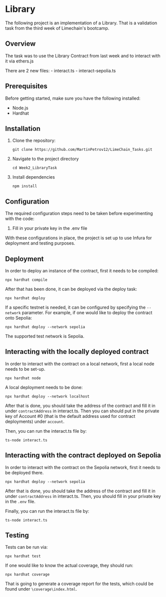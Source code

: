 # Library

The following project is an implementation of a Library. That is a validation task from the third week of Limechain's bootcamp. 

## Overview

The task was to use the Library Contract from last week and to interact with it via ethers.js

There are 2 new files:
    - interact.ts
    - interact-sepolia.ts


## Prerequisites

Before getting started, make sure you have the following installed:

- Node.js
- Hardhat

## Installation

1. Clone the repository:

   ```
   git clone https://github.com/MartinPetrov12/LimeChain_Tasks.git
   ```
2. Navigate to the project directory
    ```
    cd Week2_LibraryTask
    ```
3. Install dependencies
    ```
    npm install
    ```
## Configuration
The required configuration steps need to be taken before experimenting with the code:

1. Fill in your private key in the .env file

With these configurations in place, the project is set up to use Infura for deployment and testing purposes.

## Deployment
In order to deploy an instance of the contract, first it needs to be compiled:
```
npx hardhat compile
```
After that has been done, it can be deployed via the deploy task:
```
npx hardhat deploy
```

If a specific testnet is needed, it can be configured by specifying the ``--network`` parameter. For example, if one would like to deploy the contract onto Sepolia:
```
npx hardhat deploy --network sepolia
``` 
The supported test network is Sepolia.

## Interacting with the locally deployed contract 
In order to interact with the contract on a local network, first a local node needs to be set-up.

```
npx hardhat node
```

A local deployment needs to be done:
```
npx hardhat deploy --network localhost
```

After that is done, you should take the address of the contract and fill it in under ``contractAddress`` in interact.ts. Then you can should put in the private key of Account #0 (that is the default address used for contract deployments) under  ``account``.

Then, you can run the interact.ts file by:
```
ts-node interact.ts
```

## Interacting with the contract deployed on Sepolia
In order to interact with the contract on the Sepolia network, first it needs to be deployed there.

```
npx hardhat deploy --network sepolia
```

After that is done, you should take the address of the contract and fill it in under ``contractAddress`` in interact.ts. Then, you should fill in your private key in the ``.env`` file.

Finally, you can run the interact.ts file by:
```
ts-node interact.ts
```

## Testing

Tests can be run via:
```
npx hardhat test
```

If one would like to know the actual coverage, they should run: 
```
npx hardhat coverage
```
That is going to generate a coverage report for the tests, which could be found under ``\coverage\index.html``.
